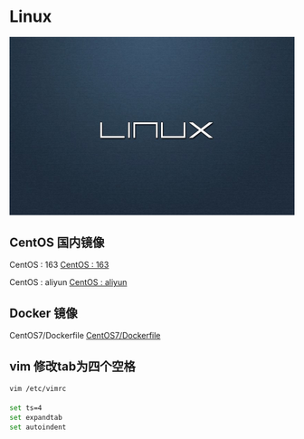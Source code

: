 # Linux

![Linux](./_media/linux.png "linux.png")

## CentOS 国内镜像

CentOS : 163  [CentOS : 163](http://mirrors.163.com/centos/)

CentOS : aliyun [CentOS : aliyun](https://mirrors.aliyun.com/centos/)

## Docker 镜像

CentOS7/Dockerfile [CentOS7/Dockerfile](https://github.com/CentOS/sig-cloud-instance-images/blob/24c0d04946b72e37776309224712b5f05aa52639/docker/Dockerfile)

## vim 修改tab为四个空格

```bash
vim /etc/vimrc

set ts=4
set expandtab
set autoindent
```